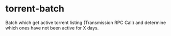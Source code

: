 torrent-batch
=============

Batch which get active torrent listing (Transmission RPC Call) and determine which ones have not been active for X days.
